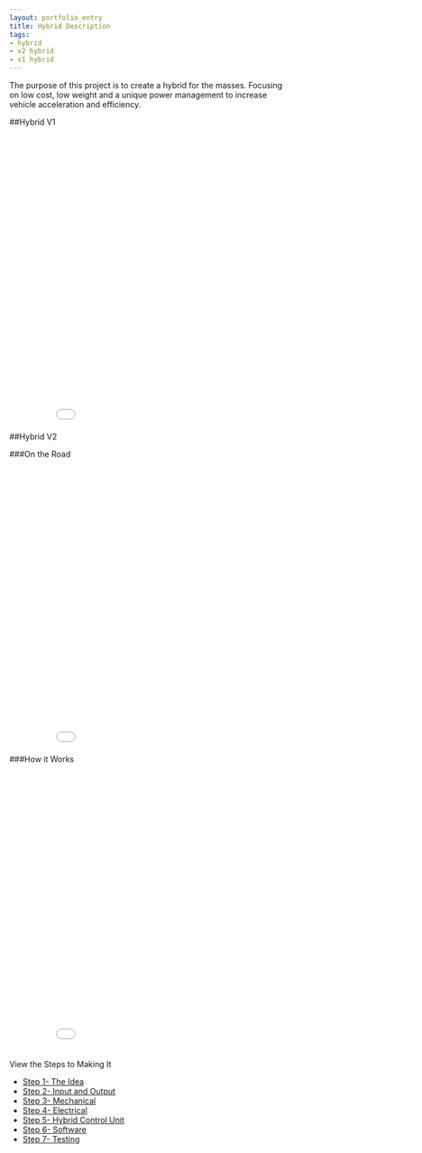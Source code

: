 ```yaml
---
layout: portfolio_entry
title: Hybrid Description
tags:
- hybrid
- v2 hybrid
- v1 hybrid
---
```



The purpose of this project is to create a hybrid for the masses. Focusing on low cost, low weight and a unique power management to increase vehicle acceleration and efficiency.


##Hybrid V1

<br>
<iframe width="854" height="510" src="//www.youtube.com/embed/a_jzR1VXLaA" frameborder="0" allowfullscreen></iframe>
<br>
##Hybrid V2

###On the Road
<br>
<iframe width="854" height="510" src="//www.youtube.com/embed/WQtkblyeEQs" frameborder="0" allowfullscreen></iframe>
<br>
###How it Works
<br>
<iframe width="854" height="510" src="//www.youtube.com/embed/OO_IQZ6Yn74" frameborder="0" allowfullscreen></iframe>
<br>

View the Steps to Making It

* [Step 1- The Idea](http://blog.labsbell.com/blog/HybridStep1/)
* [Step 2- Input and Output](http://blog.labsbell.com/blog/HybridStep2/)
* [Step 3- Mechanical](http://blog.labsbell.com/blog/HybridStep3/)
* [Step 4- Electrical](http://blog.labsbell.com/blog/HybridStep4/)
* [Step 5- Hybrid Control Unit](http://blog.labsbell.com/blog/HybridStep5/)
* [Step 6- Software](http://blog.labsbell.com/blog/HybridStep6/)
* [Step 7- Testing](http://blog.labsbell.com/blog/HybridStep7/)

